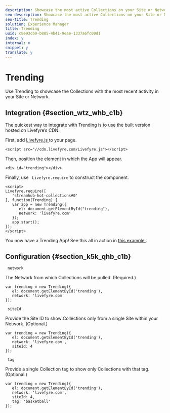 ```yaml
---
description: Showcase the most active Collections on your Site or Network.
seo-description: Showcase the most active Collections on your Site or Network.
seo-title: Trending
solution: Experience Manager
title: Trending
uuid: c8e93cb9-b885-4b41-9eae-1337a6fc00d1
index: y
internal: n
snippet: y
translate: y
---
```


# Trending

Use Trending to showcase the Collections with the most recent activity in your Site or Network. 

## Integration {#section_wtz_whb_c1b}

The quickest way to integrate with Trending is to use the built version hosted on Livefyre’s CDN. 

First, add [ Livefyre.js ](https://github.com/Livefyre/Livefyre.js) to your page. 

```
<script src="//cdn.livefyre.com/Livefyre.js"></script> 

```
Then, position the element in which the App will appear. 

```
<div id="trending"></div>
```
Finally, use ` Livefyre.require` to construct the component. 

```
<script> 
Livefyre.require([ 
   'streamhub-hot-collections#0' 
], function(Trending) {     
   var app = new Trending({ 
      el: document.getElementById("trending"), 
      network: 'livefyre.com' 
   }); 
   app.start(); 
}); 
</script>
```
You now have a Trending App! See this all in action in [ this example ](http://codepen.io/gobengo/pen/GijEy). 

## Configuration {#section_k5k_qhb_c1b}

` network` 

The Network from which Collections will be pulled. (Required.) 

```
var trending = new Trending({ 
   el: document.getElementById('trending'), 
   network: 'livefyre.com' 
});
```
` siteId` 

Provide the Site ID to show Collections only from a single Site within your Network. (Optional.) 

```
var trending = new Trending({ 
   el: document.getElementById('trending'), 
   network: 'livefyre.com', 
   siteId: 4 
});
```
` tag` 

Provide a single Collection tag to show only Collections with that tag. (Optional.) 

```
var trending = new Trending({ 
   el: document.getElementById('trending'), 
   network: 'livefyre.com', 
   siteId: 4, 
   tag: 'basketball' 
});
```
